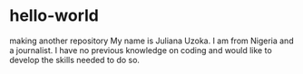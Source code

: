 # hello-world
making another repository
My name is Juliana Uzoka. I am from Nigeria and a journalist. I have no previous knowledge on coding and would like to develop the skills needed to do so.
